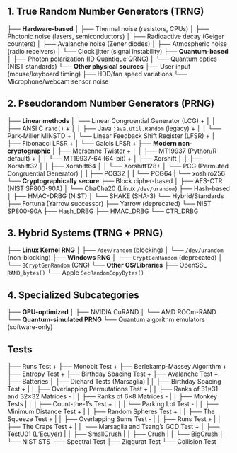 ## 1. True Random Number Generators (TRNG)
├── **Hardware-based**
│   ├── Thermal noise (resistors, CPUs)
│   ├── Photonic noise (lasers, semiconductors)
│   ├── Radioactive decay (Geiger counters)
│   ├── Avalanche noise (Zener diodes)
│   ├── Atmospheric noise (radio receivers)
│   └── Clock jitter (signal instability)
├── **Quantum-based**
│   ├── Photon polarization (ID Quantique QRNG)
│   └── Quantum optics (NIST standards)
└── **Other physical sources**
├── User input (mouse/keyboard timing)
├── HDD/fan speed variations
└── Microphone/webcam sensor noise

## 2. Pseudorandom Number Generators (PRNG)
├── **Linear methods**
│   ├── Linear Congruential Generator (LCG) +
│   │   ├── ANSI C `rand()` +
│   │   ├── Java `java.util.Random` (legacy) +
│   │   └── Park-Miller MINSTD +
│   └── Linear Feedback Shift Register (LFSR) +
│       ├── Fibonacci LFSR +
│       └── Galois LFSR +
├── **Modern non-cryptographic**
│   ├── Mersenne Twister +
│   │   ├── MT19937 (Python/R default) +
│   │   └── MT19937-64 (64-bit) +
│   ├── Xorshift
│   │   ├── Xorshift32
│   │   ├── Xorshift64
│   │   └── Xorshift128+
│   └── PCG (Permuted Congruential Generator)
│   |   ├── PCG32
│   |   └── PCG64
|   └── xoshiro256
└── **Cryptographically secure**
├── Block cipher-based
│   ├── AES-CTR (NIST SP800-90A)
│   └── ChaCha20 (Linux `/dev/urandom`)
├── Hash-based
│   ├── HMAC-DRBG (NIST)
│   └── SHAKE (SHA-3)
└── Hybrid/Standards
├── Fortuna (Yarrow successor)
├── Yarrow (deprecated)
└── NIST SP800-90A
├── Hash_DRBG
├── HMAC_DRBG
└── CTR_DRBG

## 3. Hybrid Systems (TRNG + PRNG)
├── **Linux Kernel RNG**
│   ├── `/dev/random` (blocking)
│   └── `/dev/urandom` (non-blocking)
├── **Windows RNG**
│   ├── `CryptGenRandom` (deprecated)
│   └── `BCryptGenRandom` (CNG)
└── **Other OS/Libraries**
├── OpenSSL `RAND_bytes()`
└── Apple `SecRandomCopyBytes()`

## 4. Specialized Subcategories
├── **GPU-optimized**
│   ├── NVIDIA CuRAND
│   └── AMD ROCm-RAND
└── **Quantum-simulated PRNG**
└── Quantum algorithm emulators (software-only)

## Tests
├── Runs Test +
├── Monobit Test +
├── Berlekamp-Massey Algorithm +
├── Entropy Test +
├── Birthday Spacing Test +
├── Avalanche Test +
├── Batteries
│   ├── Diehard Tests (Marsaglia)
|   │   ├── Birthday Spacing Test +
|   │   ├── Overlapping Permutations Test +
|   │   ├── Ranks of 31×31 and 32×32 Matrices -
|   │   ├── Ranks of 6×8 Matrices -
|   │   ├── Monkey Tests
|   │   |   ├── Count-the-1’s Test +
|   │   |   └── Parking Lot Test -
|   │   ├── Minimum Distance Test +
|   │   ├── Random Spheres Test +
|   │   ├── The Squeeze Test +
|   │   ├── Overlapping Sums Test -
|   │   ├── Runs Test +
|   │   ├── The Craps Test +
|   │   └── Marsaglia and Tsang’s GCD Test +
│   ├── TestU01 (L’Ecuyer)
|   │   ├── SmallCrush
|   │   ├── Crush
|   │   └── BigCrush
│   └── NIST STS
├── Spectral Test
├── Ziggurat Test
└── Collision Test
